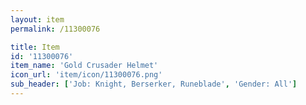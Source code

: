 ```yaml
---
layout: item
permalink: /11300076

title: Item
id: '11300076'
item_name: 'Gold Crusader Helmet'
icon_url: 'item/icon/11300076.png'
sub_header: ['Job: Knight, Berserker, Runeblade', 'Gender: All']
---
```

